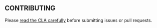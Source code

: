 ## CONTRIBUTING

Please [read the CLA carefully](https://www.clahub.com/agreements/tjhorner/cah-creator) before submitting issues or pull requests.
